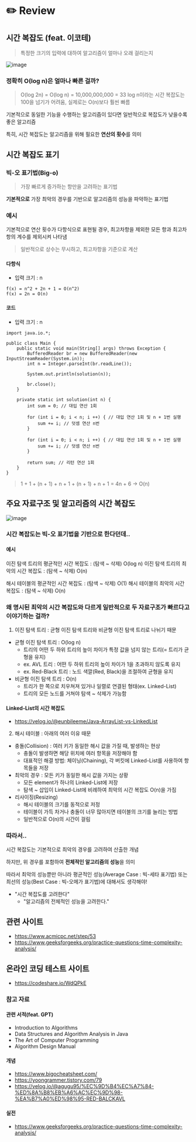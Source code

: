 # ✏️ Review
## 시간 복잡도 (feat. 이코테)
> 특정한 크기의 입력에 대하여 알고리즘이 얼마나 오래 걸리는지

![image](https://github.com/What-is-algorithm/java-algorithm/assets/103405457/ad97c8c8-d964-4dc4-92c7-db2095759199)

### 정확히 O(log n)은 얼마나 빠른 걸까?
> O(log 2n) = O(log n) = 10,000,000,000 = 33
> log n이라는 시간 복잡도는 100을 넘기가 어려움, 실제로는 O(n)보다 훨씬 빠름 

기본적으로 동일한 기능을 수행하는 알고리즘이 있다면 일반적으로 복잡도가 낮을수록 좋은 알고리즘

특히, 시간 복잡도는 알고리즘을 위해 필요한 **연산의 횟수**를 의미

## 시간 복잡도 표기
### 빅-오 표기법(Big-o)
> 가장 빠르게 증가하는 항만을 고려하는 표기법

**기본적으로** 가장 최악의 경우를 기반으로 알고리즘의 성능을 파악하는 표기법

### 예시
기본적으로 연산 횟수가 다항식으로 표현될 경우, 최고차항을 제외한 모든 항과 최고차항의 계수를 제외시켜 나타냄
> 일반적으로 상수는 무시하고, 최고차항을 기준으로 계산

#### 다항식
- 입력 크기 : n
```
f(x) = n^2 + 2n + 1 = O(n^2)
f(x) = 2n = O(n)
```

#### 코드
- 입력 크기 : n
```
import java.io.*;

public class Main {
    public static void main(String[] args) throws Exception {
        BufferedReader br = new BufferedReader(new InputStreamReader(System.in));
        int n = Integer.parseInt(br.readLine());

        System.out.println(solution(n));
        
        br.close();
    }

    private static int solution(int n) {
        int sum = 0; // 대입 연산 1회

        for (int i = 0; i < n; i ++) { // 대입 연산 1회 및 n + 1번 실행
            sum += i; // 덧셈 연산 n번
        }

        for (int i = 0; i < n; i ++) { // 대입 연산 1회 및 n + 1번 실행
            sum += i; // 덧셈 연산 n번
        }

        return sum; // 리턴 연산 1회
    }
}
```
> 1 + 1 + (n + 1) + n + 1 + (n + 1) + n + 1 = 4n + 6 -> O(n)

## 주요 자료구조 및 알고리즘의 시간 복잡도
![image](https://github.com/What-is-algorithm/java-algorithm/assets/103405457/5d889513-87d6-402d-b904-6654834f2d13)

### 시간 복잡도는 빅-오 표기법을 기반으로 한다던데..

#### 예시
이진 탐색 트리의 평균적인 시간 복잡도 : (탐색 ~ 삭제) O(log n)
이진 탐색 트리의 최악의 시간 복잡도 : (탐색 ~ 삭제) O(n)

해시 테이블의 평균적인 시간 복잡도 : (탐색 ~ 삭제) O(1)
해시 테이블의 최악의 시간 복잡도 : (탐색 ~ 삭제) O(n)

### 왜 명시된 최악의 시간 복잡도와 다르게 일반적으로 두 자료구조가 빠르다고 이야기하는 걸까?
1. 이진 탐색 트리 : 균형 이진 탐색 트리와 비균형 이진 탐색 트리로 나뉘기 때문
- 균형 이진 탐색 트리 : O(log n)
    - 트리의 어떤 두 하위 트리의 높이 차이가 특정 값을 넘지 않는 트리(= 트리가 균형을 유지)
    - ex. AVL 트리 : 어떤 두 하위 트리의 높이 차이가 1을 초과하지 않도록 유지
    - ex. Red-Black 트리 : 노드 색깔(Red, Black)을 조절하여 균형을 유지 
- 비균형 이진 탐색 트리 : O(n)
    - 트리가 한 쪽으로 치우쳐져 있거나 일렬로 연결된 형태(ex. Linked-List)
    - 트리의 모든 노드를 거쳐야 탐색 ~ 삭제가 가능함

#### Linked-List의 시간 복잡도
- https://velog.io/@eunbileeme/Java-ArrayList-vs-LinkedList

2. 해시 테이블 : 아래의 여러 이유 때문
- 충돌(Collision) : 여러 키가 동일한 해시 값을 가질 때, 발생하는 현상
    - 충돌이 발생하면 해당 위치에 여러 항목을 저장해야 함
    - 대표적인 해결 방법: 체이닝(Chaining), 각 버킷에 Linked-List를 사용하여 항목들을 저장
- 최악의 경우 : 모든 키가 동일한 해시 값을 가지는 상황
    - 모든 element가 하나의 Linked-List에 저장
    - 탐색 ~ 삽입이 Linked-List에 비례하여 최악의 시간 복잡도 O(n)을 가짐
- 리사이징(Resizing)
    - 해시 테이블의 크기를 동적으로 저정
    - 테이블이 가득 차거나 충돌이 너무 많아지면 테이블의 크기를 늘리는 방법
    - 일반적으로 O(n)의 시간이 걸림

### 따라서..
시간 복잡도는 기본적으로 최악의 경우를 고려하여 산출한 개념

하지만, 위 경우를 포함하여 **전체적인 알고리즘의 성능**을 의미

따라서 최악의 성능뿐만 아니라 평균적인 성능(Average Case : 빅-세타 표기법) 또는 최선의 성능(Best Case : 빅-오메가 표기법)에 대해서도 생각해야!
- "시간 복잡도를 고려한다"
    - "알고리즘의 전체적인 성능을 고려한다."
 
## 관련 사이트
- https://www.acmicpc.net/step/53
- https://www.geeksforgeeks.org/practice-questions-time-complexity-analysis/

## 온라인 코딩 테스트 사이트
- https://codeshare.io/WdQPkE

### 참고 자료
#### 관련 서적(feat. GPT)
- Introduction to Algorithms
- Data Structures and Algorithm Analysis in Java
- The Art of Computer Programming
- Algorithm Design Manual
#### 개념
- https://www.bigocheatsheet.com/
- https://yoongrammer.tistory.com/79
- https://velog.io/@agugu95/%EC%9D%B4%EC%A7%84-%ED%8A%B8%EB%A6%AC%EC%9D%98-%EA%B7%A0%ED%98%95-RED-BALCKAVL
#### 실전
- https://www.geeksforgeeks.org/practice-questions-time-complexity-analysis/

